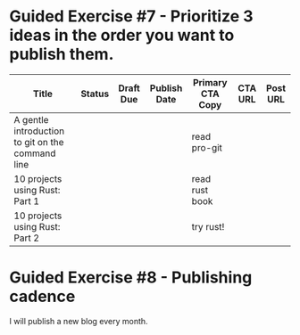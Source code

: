 # Guided Exercise #7 - Prioritize 3 ideas in the order you want to publish them.

|Title                                            |Status |Draft Due | Publish Date | Primary CTA Copy | CTA URL | Post URL|
|-------------------------------------------------|-------|----------|--------------|------------------|---------|---------|
|A gentle introduction to git on the command line |       |          |              | read pro-git     |         |         |
|10 projects using Rust: Part 1                   |       |          |              | read rust book   |         |         |
|10 projects using Rust: Part 2                   |       |          |              |    try rust!     |         |         |

# Guided Exercise #8 - Publishing cadence

I will publish a new blog every month.

